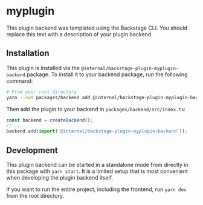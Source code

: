 # myplugin

This plugin backend was templated using the Backstage CLI. You should replace this text with a description of your plugin backend.

## Installation

This plugin is installed via the `@internal/backstage-plugin-myplugin-backend` package. To install it to your backend package, run the following command:

```bash
# From your root directory
yarn --cwd packages/backend add @internal/backstage-plugin-myplugin-backend
```

Then add the plugin to your backend in `packages/backend/src/index.ts`:

```ts
const backend = createBackend();
// ...
backend.add(import('@internal/backstage-plugin-myplugin-backend'));
```

## Development

This plugin backend can be started in a standalone mode from directly in this
package with `yarn start`. It is a limited setup that is most convenient when
developing the plugin backend itself.

If you want to run the entire project, including the frontend, run `yarn dev` from the root directory.
